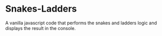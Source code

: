 # Snakes-Ladders
A vanilla javascript code that performs the snakes and ladders logic and displays the result in the console.
